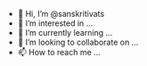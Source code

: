 - 👋 Hi, I’m @sanskritivats
- 👀 I’m interested in ...
- 🌱 I’m currently learning ...
- 💞️ I’m looking to collaborate on ...
- 📫 How to reach me ...

<!---
sanskritivats/sanskritivats is a ✨ special ✨ repository because its `README.md` (this file) appears on your GitHub profile.
You can click the Preview link to take a look at your changes.
--->
